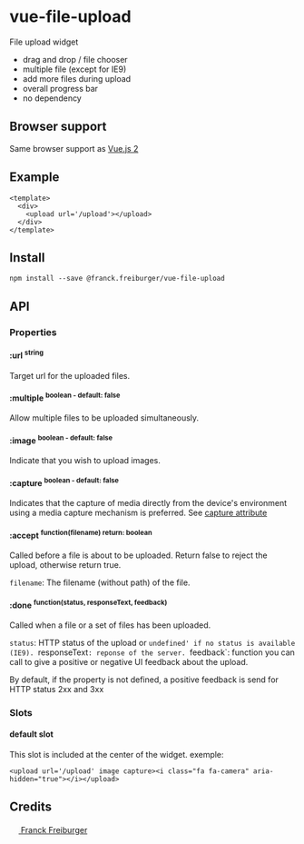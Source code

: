 # vue-file-upload
File upload widget

* drag and drop / file chooser
* multiple file (except for IE9)
* add more files during upload
* overall progress bar
* no dependency


## Browser support
Same browser support as [Vue.js 2](https://github.com/vuejs/vue/blob/dev/README.md)


## Example
```
<template>
  <div>
    <upload url='/upload'></upload>
  </div>
</template>
```

## Install
```
npm install --save @franck.freiburger/vue-file-upload
```

## API

### Properties

#### :url <sup>string<sup>

Target url for the uploaded files.


#### :multiple <sup>boolean - default: false<sup>

Allow multiple files to be uploaded simultaneously.


#### :image <sup>boolean - default: false<sup>

Indicate that you wish to upload images.


#### :capture <sup>boolean - default: false<sup>

Indicates that the capture of media directly from the device's environment using a media capture mechanism is preferred.
See [capture attribute](https://www.w3.org/TR/html-media-capture/#the-capture-attribute)


#### :accept <sup>function(filename) return: boolean<sup>

Called before a file is about to be uploaded. Return false to reject the upload, otherwise return true.

`filename`: The filename (without path) of the file.


#### :done <sup>function(status, responseText, feedback)<sup>

Called when a file or a set of files has been uploaded.

`status`: HTTP status of the upload or `undefined' if no status is available (IE9).
`responseText`: reponse of the server.
`feedback`: function you can call to give a positive or negative UI feedback about the upload.

By default, if the property is not defined, a positive feedback is send for HTTP status 2xx and 3xx

### Slots

#### default slot

This slot is included at the center of the widget.
exemple:
```
<upload url='/upload' image capture><i class="fa fa-camera" aria-hidden="true"></i></upload>
```


## Credits
[<img src="https://www.franck-freiburger.com/FF.png" width="16"> Franck Freiburger](https://www.franck-freiburger.com)

